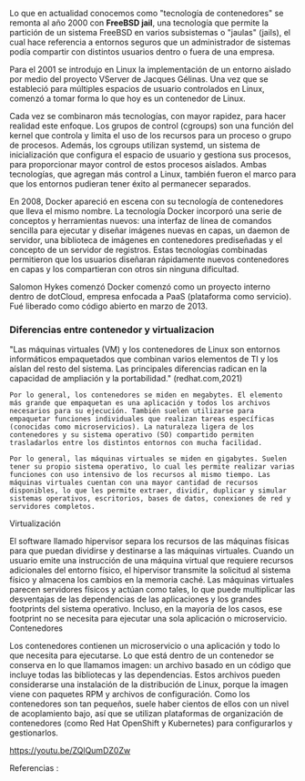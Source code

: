 Lo que en actualidad conocemos como "tecnología de contenedores" se remonta al año 2000 con <b>FreeBSD jail</b>, una tecnología que permite 
la partición de un sistema FreeBSD en varios subsistemas o "jaulas" (jails), el cual hace referencia a entornos seguros que un 
administrador de sistemas podía compartir con distintos usuarios dentro o fuera de una empresa.

Para el 2001 se introdujo en Linux la implementación de un entorno aislado por medio del proyecto VServer de Jacques Gélinas. Una vez 
que se estableció para múltiples espacios de usuario controlados en Linux, comenzó a tomar forma lo que hoy es un contenedor de Linux.

Cada vez se combinaron más tecnologías, con mayor rapidez, para hacer realidad este enfoque. Los grupos de control (cgroups) son una 
función del kernel que controla y limita el uso de los recursos para un proceso o grupo de procesos. Además, los cgroups utilizan systemd,
un sistema de inicialización que configura el espacio de usuario y gestiona sus procesos, para proporcionar mayor control de estos procesos 
aislados. Ambas tecnologías, que agregan más control a Linux, también fueron el marco para que los entornos pudieran tener éxito al permanecer separados.

En 2008, Docker apareció en escena con su tecnología de contenedores que lleva el mismo nombre. La tecnología Docker incorporó una serie 
de conceptos y herramientas nuevos: una interfaz de línea de comandos sencilla para ejecutar y diseñar imágenes nuevas en capas, un daemon 
de servidor, una biblioteca de imágenes en contenedores prediseñadas y el concepto de un servidor de registros. Estas tecnologías 
combinadas permitieron que los usuarios diseñaran rápidamente nuevos contenedores en capas y los compartieran con otros sin ninguna dificultad.

Salomon Hykes comenzó Docker comenzó como un proyecto interno dentro de dotCloud, empresa enfocada a PaaS (plataforma como servicio).
Fué liberado como código abierto en marzo de 2013.

<h3>Diferencias entre contenedor y virtualizacion</h3>

"Las máquinas virtuales (VM) y los contenedores de Linux son entornos informáticos empaquetados que combinan varios elementos de TI y los aíslan del resto del sistema. Las principales diferencias radican en la capacidad de ampliación y la portabilidad." (redhat.com,2021)

    Por lo general, los contenedores se miden en megabytes. El elemento más grande que empaquetan es una aplicación y todos los archivos necesarios para su ejecución. También suelen utilizarse para empaquetar funciones individuales que realizan tareas específicas (conocidas como microservicios). La naturaleza ligera de los contenedores y su sistema operativo (SO) compartido permiten trasladarlos entre los distintos entornos con mucha facilidad.
	
    Por lo general, las máquinas virtuales se miden en gigabytes. Suelen tener su propio sistema operativo, lo cual les permite realizar varias funciones con uso intensivo de los recursos al mismo tiempo. Las máquinas virtuales cuentan con una mayor cantidad de recursos disponibles, lo que les permite extraer, dividir, duplicar y simular sistemas operativos, escritorios, bases de datos, conexiones de red y servidores completos. 
	
Virtualización

El software llamado hipervisor separa los recursos de las máquinas físicas para que puedan dividirse y destinarse a las máquinas virtuales. Cuando un usuario emite una instrucción de una máquina virtual que requiere recursos adicionales del entorno físico, el hipervisor transmite la solicitud al sistema físico y almacena los cambios en la memoria caché. Las máquinas virtuales parecen servidores físicos y actúan como tales, lo que puede multiplicar las desventajas de las dependencias de las aplicaciones y los grandes footprints del sistema operativo. Incluso, en la mayoría de los casos, ese footprint no se necesita para ejecutar una sola aplicación o microservicio.
Contenedores

Los contenedores contienen un microservicio o una aplicación y todo lo que necesita para ejecutarse. Lo que está dentro de un contenedor se conserva en lo que llamamos imagen: un archivo basado en un código que incluye todas las bibliotecas y las dependencias. Estos archivos pueden considerarse una instalación de la distribución de Linux, porque la imagen viene con paquetes RPM y archivos de configuración. Como los contenedores son tan pequeños, suele haber cientos de ellos con un nivel de acoplamiento bajo, así que se utilizan plataformas de organización de contenedores (como Red Hat OpenShift y Kubernetes) para configurarlos y gestionarlos.
	
https://youtu.be/ZQlQumDZ0Zw

Referencias : 
